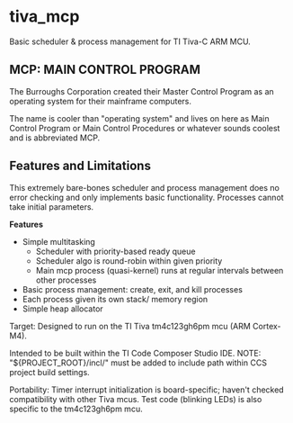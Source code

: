 # tiva_mcp
Basic scheduler & process management for TI Tiva-C ARM MCU.

## MCP: MAIN CONTROL PROGRAM

The Burroughs Corporation created their Master Control Program as an operating
system for their mainframe computers.

The name is cooler than "operating system" and lives on here as Main Control
Program or Main Control Procedures or whatever sounds coolest and is abbreviated
MCP.

## Features and Limitations

This extremely bare-bones scheduler and process management does no error
checking and only implements basic functionality. Processes cannot take initial
parameters.

**Features**
+ Simple multitasking
    + Scheduler with priority-based ready queue
    + Scheduler algo is round-robin within given priority
    + Main mcp process (quasi-kernel) runs at regular intervals between other
      processes
+ Basic process management: create, exit, and kill processes
+ Each process given its own stack/ memory region
+ Simple heap allocator

Target: Designed to run on the TI Tiva tm4c123gh6pm mcu (ARM Cortex-M4).

Intended to be built within the TI Code Composer Studio IDE. NOTE:
"${PROJECT_ROOT}/incl/" must be added to include path within CCS project build
settings.

Portability:
Timer interrupt initialization is board-specific; haven't checked compatibility
with other Tiva mcus. Test code (blinking LEDs) is also specific to the
tm4c123gh6pm mcu.

